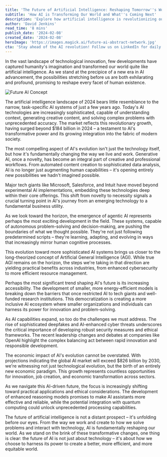 ```yaml
---
title: 'The Future of Artificial Intelligence: Reshaping Tomorrow''s World Today'
subtitle: 'How AI is Transforming Our World and What''s Coming Next'
description: 'Explore how artificial intelligence is revolutionizing our world in 2024 and beyond. From the $184 billion AI market to emerging technologies like agentic AI and AGI, discover how AI is reshaping industries, democratizing technology, and creating new economic opportunities while facing crucial ethical challenges.'
author: 'David Jenkins'
read_time: '8 mins'
publish_date: '2024-02-08'
created_date: '2024-02-08'
heroImage: 'https://images.magick.ai/future-ai-abstract-network.jpg'
cta: 'Stay ahead of the AI revolution! Follow us on LinkedIn for daily insights into the future of artificial intelligence and join a community of forward-thinking professionals shaping tomorrow''s technology landscape!'
---
```


In the vast landscape of technological innovation, few developments have captured humanity's imagination and transformed our world quite like artificial intelligence. As we stand at the precipice of a new era in AI advancement, the possibilities stretching before us are both exhilarating and profound, promising to reshape every facet of human existence.

![Future AI Concept](https://i.magick.ai/PIXE/1739003051415_magick_img.webp)

The artificial intelligence landscape of 2024 bears little resemblance to the narrow, task-specific AI systems of just a few years ago. Today's AI technologies are increasingly sophisticated, capable of understanding context, generating creative content, and solving complex problems with unprecedented accuracy. The market reflects this revolutionary growth, having surged beyond $184 billion in 2024 – a testament to AI's transformative power and its growing integration into the fabric of modern society.

The most compelling aspect of AI's evolution isn't just the technology itself, but how it's fundamentally changing the way we live and work. Generative AI, once a novelty, has become an integral part of creative and professional workflows. From automated content creation to sophisticated data analysis, AI is no longer just augmenting human capabilities – it's opening entirely new possibilities we hadn't imagined possible.

Major tech giants like Microsoft, Salesforce, and Intuit have moved beyond experimental AI implementations, embedding these technologies deep within their core offerings. This shift from novelty to necessity signals a crucial turning point in AI's journey from an emerging technology to a fundamental business utility.

As we look toward the horizon, the emergence of agentic AI represents perhaps the most exciting development in the field. These systems, capable of autonomous problem-solving and decision-making, are pushing the boundaries of what we thought possible. They're not just following predetermined scripts – they're learning, adapting, and evolving in ways that increasingly mirror human cognitive processes.

This evolution toward more sophisticated AI systems brings us closer to the long-theorized concept of Artificial General Intelligence (AGI). While true AGI remains on the horizon, the steps we're taking in that direction are yielding practical benefits across industries, from enhanced cybersecurity to more efficient resource management.

Perhaps the most significant trend shaping AI's future is its increasing accessibility. The development of smaller, more energy-efficient models is breaking down the barriers that once restricted AI to tech giants and well-funded research institutions. This democratization is creating a more inclusive AI ecosystem where smaller organizations and individuals can harness its power for innovation and problem-solving.

As AI capabilities expand, so too do the challenges we must address. The rise of sophisticated deepfakes and AI-enhanced cyber threats underscores the critical importance of developing robust security measures and ethical frameworks. The recent leadership changes and debates at companies like OpenAI highlight the complex balancing act between rapid innovation and responsible development.

The economic impact of AI's evolution cannot be overstated. With projections indicating the global AI market will exceed $826 billion by 2030, we're witnessing not just technological evolution, but the birth of an entirely new economic paradigm. This growth represents countless opportunities for innovation, job creation, and economic transformation across sectors.

As we navigate this AI-driven future, the focus is increasingly shifting toward practical applications and ethical considerations. The development of enhanced reasoning models promises to make AI assistants more effective and reliable, while the potential integration with quantum computing could unlock unprecedented processing capabilities.

The future of artificial intelligence is not a distant prospect – it's unfolding before our eyes. From the way we work and create to how we solve problems and interact with technology, AI is fundamentally reshaping our world. As we stand on the brink of these transformative changes, one thing is clear: the future of AI is not just about technology – it's about how we choose to harness its power to create a better, more efficient, and more equitable world.